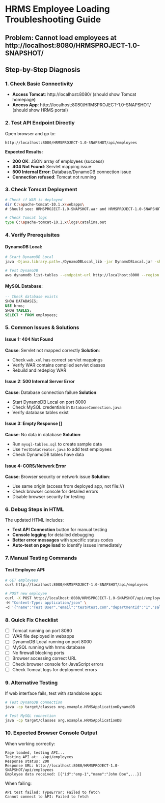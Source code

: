 # HRMS Employee Loading Troubleshooting Guide

## Problem: Cannot load employees at http://localhost:8080/HRMSPROJECT-1.0-SNAPSHOT/

## Step-by-Step Diagnosis

### 1. Check Basic Connectivity
- **Access Tomcat**: http://localhost:8080/ (should show Tomcat homepage)
- **Access App**: http://localhost:8080/HRMSPROJECT-1.0-SNAPSHOT/ (should show HRMS portal)

### 2. Test API Endpoint Directly
Open browser and go to:
```
http://localhost:8080/HRMSPROJECT-1.0-SNAPSHOT/api/employees
```

**Expected Results:**
- **200 OK**: JSON array of employees (success)
- **404 Not Found**: Servlet mapping issue
- **500 Internal Error**: Database/DynamoDB connection issue
- **Connection refused**: Tomcat not running

### 3. Check Tomcat Deployment
```bash
# Check if WAR is deployed
dir C:\apache-tomcat-10.1.x\webapps\
# Should see: HRMSPROJECT-1.0-SNAPSHOT.war and HRMSPROJECT-1.0-SNAPSHOT folder

# Check Tomcat logs
type C:\apache-tomcat-10.1.x\logs\catalina.out
```

### 4. Verify Prerequisites

#### DynamoDB Local:
```bash
# Start DynamoDB Local
java -Djava.library.path=./DynamoDBLocal_lib -jar DynamoDBLocal.jar -sharedDb -port 8000

# Test DynamoDB
aws dynamodb list-tables --endpoint-url http://localhost:8000 --region us-east-1
```

#### MySQL Database:
```sql
-- Check database exists
SHOW DATABASES;
USE hrms;
SHOW TABLES;
SELECT * FROM employees;
```

### 5. Common Issues & Solutions

#### Issue 1: 404 Not Found
**Cause**: Servlet not mapped correctly
**Solution**: 
- Check `web.xml` has correct servlet mappings
- Verify WAR contains compiled servlet classes
- Rebuild and redeploy WAR

#### Issue 2: 500 Internal Server Error
**Cause**: Database connection failure
**Solution**:
- Start DynamoDB Local on port 8000
- Check MySQL credentials in `DatabaseConnection.java`
- Verify database tables exist

#### Issue 3: Empty Response []
**Cause**: No data in database
**Solution**:
- Run `mysql-tables.sql` to create sample data
- Use `TestDataCreator.java` to add test employees
- Check DynamoDB tables have data

#### Issue 4: CORS/Network Error
**Cause**: Browser security or network issue
**Solution**:
- Use same origin (access from deployed app, not file://)
- Check browser console for detailed errors
- Disable browser security for testing

### 6. Debug Steps in HTML

The updated HTML includes:
- **Test API Connection** button for manual testing
- **Console logging** for detailed debugging
- **Better error messages** with specific status codes
- **Auto-test on page load** to identify issues immediately

### 7. Manual Testing Commands

#### Test Employee API:
```bash
# GET employees
curl http://localhost:8080/HRMSPROJECT-1.0-SNAPSHOT/api/employees

# POST new employee
curl -X POST http://localhost:8080/HRMSPROJECT-1.0-SNAPSHOT/api/employees \
-H "Content-Type: application/json" \
-d '{"name":"Test User","email":"test@test.com","departmentId":"1","salary":50000,"joinDate":"2024-01-01"}'
```

### 8. Quick Fix Checklist

- [ ] Tomcat running on port 8080
- [ ] WAR file deployed in webapps
- [ ] DynamoDB Local running on port 8000
- [ ] MySQL running with hrms database
- [ ] No firewall blocking ports
- [ ] Browser accessing correct URL
- [ ] Check browser console for JavaScript errors
- [ ] Check Tomcat logs for deployment errors

### 9. Alternative Testing

If web interface fails, test with standalone apps:
```bash
# Test DynamoDB connection
java -cp target/classes org.example.HRMSApplicationDynamoDB

# Test MySQL connection  
java -cp target/classes org.example.HRMSApplicationDB
```

### 10. Expected Browser Console Output

When working correctly:
```
Page loaded, testing API...
Testing API at: ./api/employees
Response status: 200
Response URL: http://localhost:8080/HRMSPROJECT-1.0-SNAPSHOT/api/employees
Employee data received: [{"id":"emp-1","name":"John Doe",...}]
```

When failing:
```
API test failed: TypeError: Failed to fetch
Cannot connect to API: Failed to fetch
```